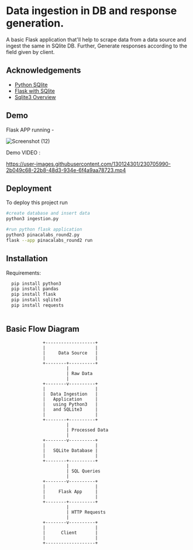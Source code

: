 # Data ingestion in DB and response generation.

A basic Flask application that'll help to scrape data from a data source and ingest the same in SQlite DB. Further, Generate responses according to the field given by client. 


## Acknowledgements

 - [Python SQlite](https://www.javatpoint.com/python-sqlite)
 - [Flask with SQlite](https://www.javatpoint.com/flask-sqlite)
 - [Sqlite3 Overview](https://docs.python.org/3/library/sqlite3.html#sqlite3.Cursor.executemany)


## Demo



Flask APP running - 

![Screenshot (12)](https://user-images.githubusercontent.com/130124301/230705777-ff7e2d5c-2227-4ca5-b87e-e0028248ddfd.png)


Demo VIDEO :


https://user-images.githubusercontent.com/130124301/230705990-2b049c68-22b8-48d3-934e-6f4a9aa78723.mp4
## Deployment

To deploy this project run

```bash
#create database and insert data
python3 ingestion.py

#run python flask application
python3 pinacalabs_round2.py
flask --app pinacalabs_round2 run
```



## Installation

Requirements: 

```bash
  pip install python3
  pip install pandas
  pip install flask
  pip install sqlite3
  pip install requests
 
```
   
## Basic Flow Diagram




                  +-------------------+
                  |                   |
                  |     Data Source   |
                  |                   |
                  +--------+----------+
                           |
                           | Raw Data
                           |
                  +--------v----------+
                  |                   |
                  |  Data Ingestion   |
                  |   Application     |
                  |   using Python3   |
                  |   and SQLite3     |
                  |                   |
                  +--------+----------+
                           |
                           | Processed Data
                           |
                  +--------v----------+
                  |                   |
                  |   SQLite Database |
                  |                   |
                  +--------+----------+
                           |
                           | SQL Queries
                           |
                  +--------v----------+
                  |                   |
                  |     Flask App     |
                  |                   |
                  +--------+----------+
                           |
                           | HTTP Requests
                           |
                  +--------v----------+
                  |                   |
                  |      Client       |
                  |                   |
                  +-------------------+

